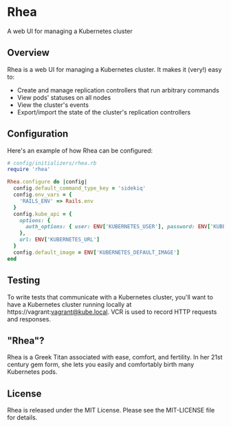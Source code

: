 Rhea
=====
A web UI for managing a Kubernetes cluster

Overview
--------

Rhea is a web UI for managing a Kubernetes cluster. It makes it (very!) easy to:

* Create and manage replication controllers that run arbitrary commands
* View pods' statuses on all nodes
* View the cluster's events
* Export/import the state of the cluster's replication controllers

Configuration
-------------

Here's an example of how Rhea can be configured:

```ruby
# config/initializers/rhea.rb
require 'rhea'

Rhea.configure do |config|
  config.default_command_type_key = 'sidekiq'
  config.env_vars = {
    'RAILS_ENV' => Rails.env
  }
  config.kube_api = {
    options: {
      auth_options: { user: ENV['KUBERNETES_USER'], password: ENV['KUBERNETES_PASSWORD'] }
    },
    url: ENV['KUBERNETES_URL']
  }
  config.default_image = ENV['KUBERNETES_DEFAULT_IMAGE']
end
```

Testing
-------

To write tests that communicate with a Kubernetes cluster, you'll want to have a Kubernetes cluster running locally at https://vagrant:vagrant@kube.local. VCR is used to record HTTP requests and responses.

"Rhea"?
-------

Rhea is a Greek Titan associated with ease, comfort, and fertility. In her 21st century gem form, she lets you easily and comfortably birth many Kubernetes pods.

License
-------

Rhea is released under the MIT License. Please see the MIT-LICENSE file for details.
